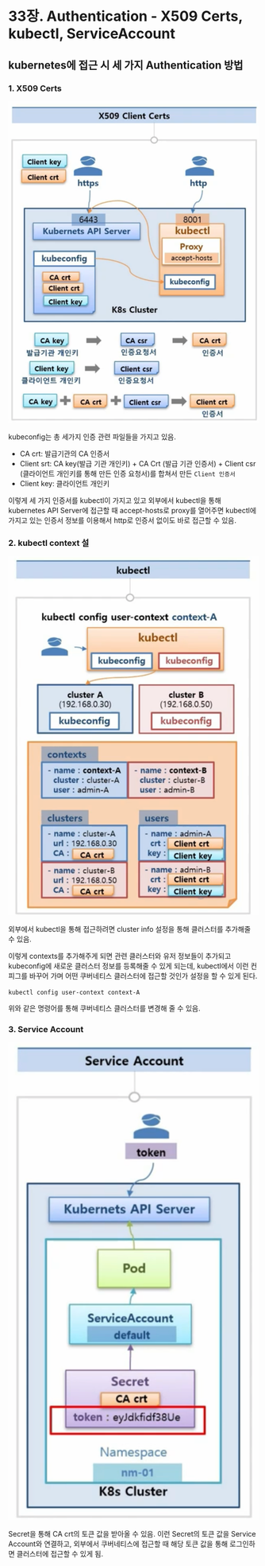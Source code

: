 # 33장. Authentication - X509 Certs, kubectl, ServiceAccount

## kubernetes에 접근 시 세 가지 Authentication 방법

### 1. X509 Certs

![](../../.gitbook/assets/image%20%28180%29.png)

kubeconfig는 총 세가지 인증 관련 파일들을 가지고 있음.

* CA crt: 발급기관의 CA 인증서
* Client srt: CA key\(발급 기관 개인키\) + CA Crt \(발급 기관 인증서\) + Client csr \(클라이언트 개인키를 통해 만든 인증 요청서\)를 합쳐서 만든 `Client 인증서`
* Client key: 클라이언트 개인키

이렇게 세 가지 인증서를 kubectl이 가지고 있고 외부에서 kubectl을 통해 kubernetes API Server에 접근할 때 accept-hosts로 proxy를 열어주면 kubectl에 가지고 있는 인증서 정보를 이용해서 http로 인증서 없이도 바로 접근할 수 있음.

### 2. kubectl context 설

![](../../.gitbook/assets/image%20%28178%29.png)

외부에서 kubectl을 통해 접근하려면 cluster info 설정을 통해 클러스터를 추가해줄 수 있음.

이렇게 contexts를 추가해주게 되면 관련 클러스터와 유저 정보들이 추가되고 kubeconfig에 새로운 클러스터 정보를 등록해줄 수 있게 되는데, kubectl에서 이런 컨피그를 바꾸어 가며 어떤 쿠버네티스 클러스터에 접근할 것인가 설정을 할 수 있게 된다.

`kubectl config user-context context-A`

위와 같은 명령어를 통해 쿠버네티스 클러스터를 변경해 줄 수 있음.

### 3. Service Account

![](../../.gitbook/assets/image%20%28163%29.png)

Secret을 통해 CA crt의 토큰 값을 받아올 수 있음. 이런 Secret의 토큰 값을 Service Account와 연결하고, 외부에서 쿠버네티스에 접근할 때 해당 토큰 값을 통해 로그인하면 클러스터에 접근할 수 있게 됨.



